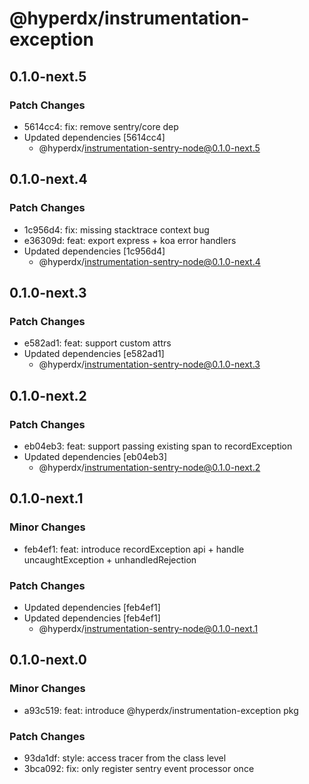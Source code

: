 # @hyperdx/instrumentation-exception

## 0.1.0-next.5

### Patch Changes

- 5614cc4: fix: remove sentry/core dep
- Updated dependencies [5614cc4]
  - @hyperdx/instrumentation-sentry-node@0.1.0-next.5

## 0.1.0-next.4

### Patch Changes

- 1c956d4: fix: missing stacktrace context bug
- e36309d: feat: export express + koa error handlers
- Updated dependencies [1c956d4]
  - @hyperdx/instrumentation-sentry-node@0.1.0-next.4

## 0.1.0-next.3

### Patch Changes

- e582ad1: feat: support custom attrs
- Updated dependencies [e582ad1]
  - @hyperdx/instrumentation-sentry-node@0.1.0-next.3

## 0.1.0-next.2

### Patch Changes

- eb04eb3: feat: support passing existing span to recordException
- Updated dependencies [eb04eb3]
  - @hyperdx/instrumentation-sentry-node@0.1.0-next.2

## 0.1.0-next.1

### Minor Changes

- feb4ef1: feat: introduce recordException api + handle uncaughtException + unhandledRejection

### Patch Changes

- Updated dependencies [feb4ef1]
- Updated dependencies [feb4ef1]
  - @hyperdx/instrumentation-sentry-node@0.1.0-next.1

## 0.1.0-next.0

### Minor Changes

- a93c519: feat: introduce @hyperdx/instrumentation-exception pkg

### Patch Changes

- 93da1df: style: access tracer from the class level
- 3bca092: fix: only register sentry event processor once
